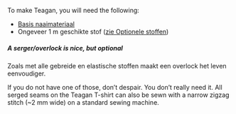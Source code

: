 
To make Teagan, you will need the following:
- [Basis naaimateriaal](/docs/sewing/basic-sewing-supplies)
- Ongeveer 1 m geschikte stof ([zie Optionele stoffen](/docs/patterns/teagan/fabric))

<!--- This link isn't a thing yet, but it follows the site nomenclature, so it should work when everything's up? --->

<Note>

##### A serger/overlock is nice, but optional
<p>Zoals met alle gebreide en elastische stoffen maakt een overlock het leven eenvoudiger.</p>
<p>If you do not have one of those, don’t despair. You don’t really need it. All serged seams on the Teagan T-shirt can also be sewn with a narrow zigzag stitch (~2 mm wide) on a standard sewing machine.</p>

</Note>
